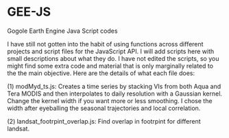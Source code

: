 # GEE-JS
Gogole Earth Engine Java Script codes

I have still not gotten into the habit of using functions across different projects and script files for the 
JavaScript API. I will add scripts here with small descriptions about what they do. I have not edited the scripts, so you might find some extra code and material that is only marginally related to the the main objective. Here are the details of what each file does:

(1) modMyd_ts.js: Creates a time series by stacking VIs from both Aqua and Tera MODIS and then interpolates to daily resolution with a Gaussian kernel. Change the kernel width if you want more or less smoothing. I chose the width after eyeballing the seasonal trajectories and local correlation. 

(2) landsat_footrpint_overlap.js: Find overlap in footrpint for different landsat. 

